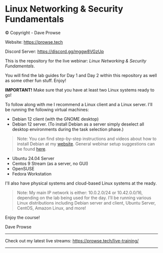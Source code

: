# Linux Networking & Security Fundamentals

© Copyright -  Dave Prowse

Website: https://prowse.tech

Discord Server: https://discord.gg/mggw8VGzUp

This is the repository for the live webinar: *Linux Networking & Security Fundamentals*.

You will find the lab guides for Day 1 and Day 2 within this repository as well as some other fun stuff. Enjoy!

**IMPORTANT!** Make sure that you have at least two Linux systems ready to go!

To follow along with me I recommend a Linux client and a Linux server. I'll be running the following virtual machines:

- Debian 12 client (with the GNOME desktop)
- Debian 12 server. (To install Debian as a server simply deselect all desktop environments during the task selection phase.)

> Note: You can find step-by-step instructions and videos about how to install Debian at my [website](https://prowse.tech/linux-installs/). General webinar setup suggestions can be found [here](https://prowse.tech/webinars/).

- Ubuntu 24.04 Server
- Centos 9 Stream (as a server, no GUI)
- OpenSUSE
- Fedora Workstation

I'll also have physical systems and cloud-based Linux systems at the ready.

> Note: My main IP network is either: 10.0.2.0/24 or 10.42.0.0/16, depending on the lab being used for the day. I'll be running various Linux distributions including Debian server and client, Ubuntu Server, CentOS, Amazon Linux, and more!

Enjoy the course!

Dave Prowse

---

Check out my latest live streams: https://prowse.tech/live-training/

---
